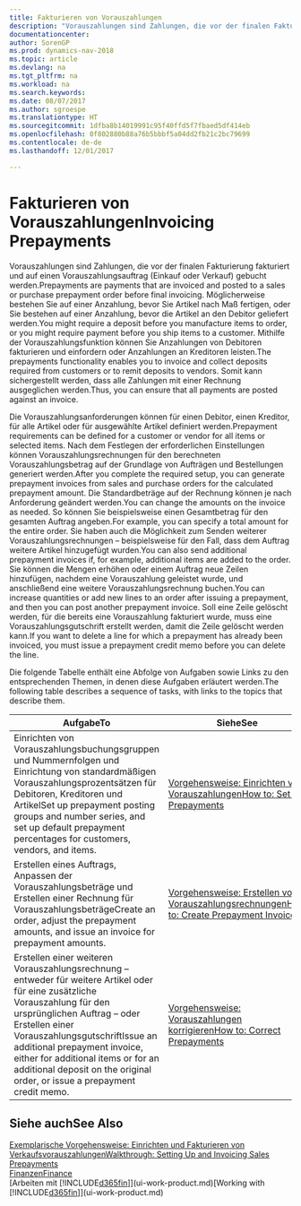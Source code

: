 ```yaml
---
title: Fakturieren von Vorauszahlungen
description: "Vorauszahlungen sind Zahlungen, die vor der finalen Fakturierung fakturiert und auf einen Vorauszahlungsauftrag (Einkauf oder Verkauf) gebucht werden. Möglicherweise bestehen Sie auf einer Anzahlung, bevor Sie Artikel nach Maß fertigen, oder Sie bestehen auf einer Anzahlung, bevor die Artikel an den Debitor geliefert werden. Mithilfe der Vorauszahlungsfunktion können Sie Anzahlungen von Debitoren fakturieren und einfordern oder Anzahlungen an Kreditoren leisten. Somit kann sichergestellt werden, dass alle Zahlungen mit einer Rechnung ausgeglichen werden."
documentationcenter: 
author: SorenGP
ms.prod: dynamics-nav-2018
ms.topic: article
ms.devlang: na
ms.tgt_pltfrm: na
ms.workload: na
ms.search.keywords: 
ms.date: 08/07/2017
ms.author: sgroespe
ms.translationtype: HT
ms.sourcegitcommit: 1dfba8b14019991c95f40ffd5f7fbaed5df414eb
ms.openlocfilehash: 0f802880b88a76b5bbbf5a04dd2fb21c2bc79699
ms.contentlocale: de-de
ms.lasthandoff: 12/01/2017

---
```

# <a name="invoicing-prepayments"></a><span data-ttu-id="f92db-106">Fakturieren von Vorauszahlungen</span><span class="sxs-lookup"><span data-stu-id="f92db-106">Invoicing Prepayments</span></span>
<span data-ttu-id="f92db-107">Vorauszahlungen sind Zahlungen, die vor der finalen Fakturierung fakturiert und auf einen Vorauszahlungsauftrag (Einkauf oder Verkauf) gebucht werden.</span><span class="sxs-lookup"><span data-stu-id="f92db-107">Prepayments are payments that are invoiced and posted to a sales or purchase prepayment order before final invoicing.</span></span> <span data-ttu-id="f92db-108">Möglicherweise bestehen Sie auf einer Anzahlung, bevor Sie Artikel nach Maß fertigen, oder Sie bestehen auf einer Anzahlung, bevor die Artikel an den Debitor geliefert werden.</span><span class="sxs-lookup"><span data-stu-id="f92db-108">You might require a deposit before you manufacture items to order, or you might require payment before you ship items to a customer.</span></span> <span data-ttu-id="f92db-109">Mithilfe der Vorauszahlungsfunktion können Sie Anzahlungen von Debitoren fakturieren und einfordern oder Anzahlungen an Kreditoren leisten.</span><span class="sxs-lookup"><span data-stu-id="f92db-109">The prepayments functionality enables you to invoice and collect deposits required from customers or to remit deposits to vendors.</span></span> <span data-ttu-id="f92db-110">Somit kann sichergestellt werden, dass alle Zahlungen mit einer Rechnung ausgeglichen werden.</span><span class="sxs-lookup"><span data-stu-id="f92db-110">Thus, you can ensure that all payments are posted against an invoice.</span></span>  

 <span data-ttu-id="f92db-111">Die Vorauszahlungsanforderungen können für einen Debitor, einen Kreditor, für alle Artikel oder für ausgewählte Artikel definiert werden.</span><span class="sxs-lookup"><span data-stu-id="f92db-111">Prepayment requirements can be defined for a customer or vendor for all items or selected items.</span></span> <span data-ttu-id="f92db-112">Nach dem Festlegen der erforderlichen Einstellungen können Vorauszahlungsrechnungen für den berechneten Vorauszahlungsbetrag auf der Grundlage von Aufträgen und Bestellungen generiert werden.</span><span class="sxs-lookup"><span data-stu-id="f92db-112">After you complete the required setup, you can generate prepayment invoices from sales and purchase orders for the calculated prepayment amount.</span></span> <span data-ttu-id="f92db-113">Die Standardbeträge auf der Rechnung können je nach Anforderung geändert werden.</span><span class="sxs-lookup"><span data-stu-id="f92db-113">You can change the amounts on the invoice as needed.</span></span> <span data-ttu-id="f92db-114">So können Sie beispielsweise einen Gesamtbetrag für den gesamten Auftrag angeben.</span><span class="sxs-lookup"><span data-stu-id="f92db-114">For example, you can specify a total amount for the entire order.</span></span> <span data-ttu-id="f92db-115">Sie haben auch die Möglichkeit zum Senden weiterer Vorauszahlungsrechnungen – beispielsweise für den Fall, dass dem Auftrag weitere Artikel hinzugefügt wurden.</span><span class="sxs-lookup"><span data-stu-id="f92db-115">You can also send additional prepayment invoices if, for example, additional items are added to the order.</span></span> <span data-ttu-id="f92db-116">Sie können die Mengen erhöhen oder einem Auftrag neue Zeilen hinzufügen, nachdem eine Vorauszahlung geleistet wurde, und anschließend eine weitere Vorauszahlungsrechnung buchen.</span><span class="sxs-lookup"><span data-stu-id="f92db-116">You can increase quantities or add new lines to an order after issuing a prepayment, and then you can post another prepayment invoice.</span></span> <span data-ttu-id="f92db-117">Soll eine Zeile gelöscht werden, für die bereits eine Vorauszahlung fakturiert wurde, muss eine Vorauszahlungsgutschrift erstellt werden, damit die Zeile gelöscht werden kann.</span><span class="sxs-lookup"><span data-stu-id="f92db-117">If you want to delete a line for which a prepayment has already been invoiced, you must issue a prepayment credit memo before you can delete the line.</span></span>  

 <span data-ttu-id="f92db-118">Die folgende Tabelle enthält eine Abfolge von Aufgaben sowie Links zu den entsprechenden Themen, in denen diese Aufgaben erläutert werden.</span><span class="sxs-lookup"><span data-stu-id="f92db-118">The following table describes a sequence of tasks, with links to the topics that describe them.</span></span>

|<span data-ttu-id="f92db-119">**Aufgabe**</span><span class="sxs-lookup"><span data-stu-id="f92db-119">**To**</span></span>|<span data-ttu-id="f92db-120">**Siehe**</span><span class="sxs-lookup"><span data-stu-id="f92db-120">**See**</span></span>|  
|------------|-------------|  
|<span data-ttu-id="f92db-121">Einrichten von Vorauszahlungsbuchungsgruppen und Nummernfolgen und Einrichtung von standardmäßigen Vorauszahlungsprozentsätzen für Debitoren, Kreditoren und Artikel</span><span class="sxs-lookup"><span data-stu-id="f92db-121">Set up prepayment posting groups and number series, and set up default prepayment percentages for customers, vendors, and items.</span></span>|[<span data-ttu-id="f92db-122">Vorgehensweise: Einrichten von Vorauszahlungen</span><span class="sxs-lookup"><span data-stu-id="f92db-122">How to: Set Up Prepayments</span></span>](finance-set-up-prepayments.md)|
|<span data-ttu-id="f92db-123">Erstellen eines Auftrags, Anpassen der Vorauszahlungsbeträge und Erstellen einer Rechnung für Vorauszahlungsbeträge</span><span class="sxs-lookup"><span data-stu-id="f92db-123">Create an order, adjust the prepayment amounts, and issue an invoice for prepayment amounts.</span></span>|[<span data-ttu-id="f92db-124">Vorgehensweise: Erstellen von Vorauszahlungsrechnungen</span><span class="sxs-lookup"><span data-stu-id="f92db-124">How to: Create Prepayment Invoices</span></span>](finance-how-to-create-prepayment-invoices.md)|  
|<span data-ttu-id="f92db-125">Erstellen einer weiteren Vorauszahlungsrechnung – entweder für weitere Artikel oder für eine zusätzliche Vorauszahlung für den ursprünglichen Auftrag – oder Erstellen einer Vorauszahlungsgutschrift</span><span class="sxs-lookup"><span data-stu-id="f92db-125">Issue an additional prepayment invoice, either for additional items or for an additional deposit on the original order, or issue a prepayment credit memo.</span></span>|[<span data-ttu-id="f92db-126">Vorgehensweise: Vorauszahlungen korrigieren</span><span class="sxs-lookup"><span data-stu-id="f92db-126">How to: Correct Prepayments</span></span>](finance-how-to-correct-prepayments.md)|  

## <a name="see-also"></a><span data-ttu-id="f92db-127">Siehe auch</span><span class="sxs-lookup"><span data-stu-id="f92db-127">See Also</span></span>  
[<span data-ttu-id="f92db-128">Exemplarische Vorgehensweise: Einrichten und Fakturieren von Verkaufsvorauszahlungen</span><span class="sxs-lookup"><span data-stu-id="f92db-128">Walkthrough: Setting Up and Invoicing Sales Prepayments</span></span>](walkthrough-setting-up-and-invoicing-sales-prepayments.md)  
[<span data-ttu-id="f92db-129">Finanzen</span><span class="sxs-lookup"><span data-stu-id="f92db-129">Finance</span></span>](finance.md)  
<span data-ttu-id="f92db-130">[Arbeiten mit [!INCLUDE[d365fin](includes/d365fin_md.md)]](ui-work-product.md)</span><span class="sxs-lookup"><span data-stu-id="f92db-130">[Working with [!INCLUDE[d365fin](includes/d365fin_md.md)]](ui-work-product.md)</span></span>

